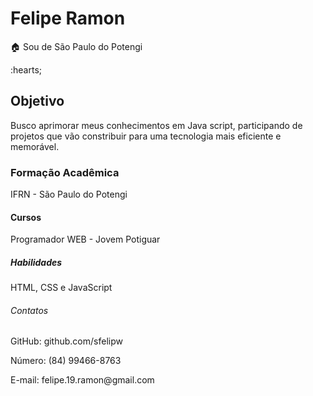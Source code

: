<h1> Felipe Ramon</h1>
<p> 🏠 Sou de São Paulo do Potengi</p> :hearts;

<h2> Objetivo</h2>
<p> Busco aprimorar meus conhecimentos em Java script, participando de projetos que vão constribuir para uma tecnologia mais eficiente e memorável.</p>

<h3>Formação Acadêmica</h3>
<p> IFRN - São Paulo do Potengi</p>

<h4> Cursos</h4>
<p> Programador WEB - Jovem Potiguar</p>

<h5> Habilidades</h5>
<p> HTML, CSS e JavaScript</p>

<h6> Contatos</h6>
<p> GitHub: github.com/sfelipw</p>
<p> Número: (84) 99466-8763</p>
<p> E-mail: felipe.19.ramon@gmail.com</p>
